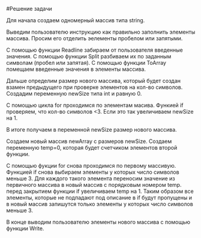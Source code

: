 #Решение задачи


Для начала создаем одномерный массив типа string.

Выведим пользователю инструкцию как правильно заполнить элементы массива. Просим его отделить эелементы пробелом или запятыми.

С помощью функции Readline забираем от пользователя введенные значения. С помощью функции Split разбиваем их по заданным символам (пробел или запятая). С помощью функции ToArray помещаем введенные значения в элементы массива.

Дальше определим размер нового массива, который будет создан взамен предыдущего при проверке элементов на кол-во символов. Создадим переменную newSize типа int и равную 0.

С помощью цикла for проходимся по элементам масива. Функией if проверяем, что кол-во символов <3. Если это так увеличиваем newSize на 1.

В итоге получаем в переменной newSize размер нового массива.

Создаем новый массив newArray с размеров newSize. 
Создаем переменную temp=0, которая будет счетчиком элементов второй функции.

С помощью фукции for снова проходимся по первому массивую. Функцией if снова выбираем элементы у которых число символов
меньше 3. Для каждого такого элемента переносим значение из первичного массива в новый массив с порядковым номером temp. перед закрытием функции if увеличиваем temp на 1.
Таким образом все элементы, которые не подпадают под описание в if будут пропущены и в новый массив запишутся только элементы 
у которых число символов меньше 3.


В конце выводим пользователю элементы нового массива с помощью функции Write.
